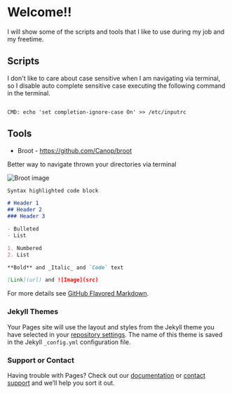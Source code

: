 # Welcome!!

I will show some of the scripts and tools that I like to use during my job and my freetime.

## Scripts

I don't like to care about case sensitive when I am navigating via terminal, so I disable auto complete sensitive case executing the following command in the terminal.

```

CMD: echo 'set completion-ignore-case On' >> /etc/inputrc

```

## Tools

* Broot - https://github.com/Canop/broot

Better way to navigate thrown your directories via terminal

![Broot image](https://dystroy.org/broot/img/20191112-overview.png)

```markdown
Syntax highlighted code block

# Header 1
## Header 2
### Header 3

- Bulleted
- List

1. Numbered
2. List

**Bold** and _Italic_ and `Code` text

[Link](url) and ![Image](src)
```

For more details see [GitHub Flavored Markdown](https://guides.github.com/features/mastering-markdown/).

### Jekyll Themes

Your Pages site will use the layout and styles from the Jekyll theme you have selected in your [repository settings](https://github.com/Lucas-pugliese-barros/fedora-universal-configurations/settings). The name of this theme is saved in the Jekyll `_config.yml` configuration file.

### Support or Contact

Having trouble with Pages? Check out our [documentation](https://help.github.com/categories/github-pages-basics/) or [contact support](https://github.com/contact) and we’ll help you sort it out.
